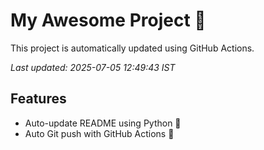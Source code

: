 # My Awesome Project 🚀

This project is automatically updated using GitHub Actions.

_Last updated: 2025-07-05 12:49:43 IST_

## Features
- Auto-update README using Python 🐍
- Auto Git push with GitHub Actions 🤖
